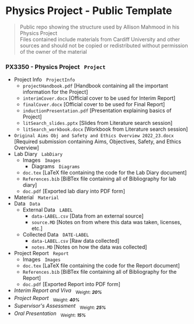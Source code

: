 # Physics Project - Public Template
  
  
> Public repo showing the structure used by Allison Mahmood in his Physics Project  
> Files contained include materials from Cardiff University and other sources and should not be copied or redistributed without permission of the owner of the material
  
### __PX3350__ - Physics Project &nbsp;  `Project`  
  
  - Project Info  &nbsp;  `ProjectInfo`  
      - `projectHandbook.pdf` [Handbook containing all the important information for the Project]  
      - `interimCover.docx` [Official cover to be used for Interim Report]  
      - `finalCover.docx` [Official cover to be used for Final Report]  
      - `inductionPresentation.pdf` [Presentation explaining basics of Project]  
      - `litSearch_slides.pptx` [Slides from Literature search session]  
      - `litSearch_workbook.docx` [Workbook from Literature search session]  
  - `Original Aims Obj and Safety and Ethics Overview 2022_23.docx` [Required submission containing Aims, Objectives, Safety, and Ethics Overview]  
  - Lab Diary &nbsp;  `LabDiary`  
      - Images  &nbsp;  `Images`  
          - Diagrams  &nbsp;  `Diagrams`
      - `doc.tex`  [LaTeX file containing the code for the Lab Diary document]  
      - `References.bib` [BiBTex file containing all of Bibliography for lab diary]  
      - `doc.pdf` [Exported lab diary into PDF form]  
  - Material &nbsp;  `Material`
  - Data &nbsp;  `Data`
      - External Data &nbsp;  `LABEL`
          - `data-LABEL.csv` [Data from an external source]
          - `source.MD` [Notes on from where this data was taken, licenses, etc.]
      - Collected Data &nbsp; `DATE-LABEL`
          - `data-LABEL.csv` [Raw data collected]
          - `notes.MD` [Notes on how the data was collected]
  - Project Report &nbsp;  `Report`  
      - Images  &nbsp;  `Images`  
      - `doc.tex`  [LaTeX file containing the code for the Report document]  
      - `References.bib` [BiBTex file containing all of Bibliography for the Report]  
      - `doc.pdf` [Exported Report into PDF form]  
  - *Interim Report and Viva* &nbsp;  <sub>Weight: ***20%***</sub>  
  - *Project Report* &nbsp;  <sub>Weight: ***40%***</sub>  
  - *Supervisor's Assessment* &nbsp;  <sub>Weight: ***25%***</sub>  
  - *Oral Presentation* &nbsp;  <sub>Weight: ***15%***</sub>  